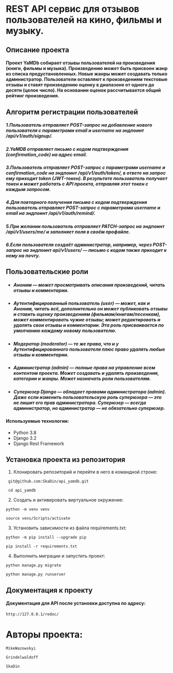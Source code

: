
# REST API сервис для отзывов пользователей на кино, фильмы и музыку.

## Описание проекта
#### Проект YaMDb собирает отзывы пользователей на произведения (книги, фильмы и музыка). Произведению может быть присвоен жанр из списка предустановленных. Новые жанры может создавать только администратор. Пользователи оставляют к произведениям текстовые отзывы и ставят произведению оценку в диапазоне от одного до десяти (целое число). На основании оценок рассчитывается общий рейтинг произведения.

## Алгоритм регистрации пользователей
##### 1.Пользователь отправляет POST-запрос на добавление нового пользователя с параметрами email и username на эндпоинт /api/v1/auth/signup/.
##### 2.YaMDB отправляет письмо с кодом подтверждения (confirmation_code) на адрес email.
##### 3.Пользователь отправляет POST-запрос с параметрами username и confirmation_code на эндпоинт /api/v1/auth/token/, в ответе на запрос ему приходит token (JWT-токен). В результате пользователь получает токен и может работать с API проекта, отправляя этот токен с каждым запросом.
##### 4.Для повторного получения письма с кодом подтверждения пользователь отправляет POST-запрос с параметрами username и email на эндпоинт /api/v1/auth/remind/.
##### 5.При желании пользователь отправляет PATCH-запрос на эндпоинт /api/v1/users/me/ и заполняет поля в своём профайле.
##### 6.Если пользователя создаёт администратор, например, через POST-запрос на эндпоинт api/v1/users/ — письмо с кодом также приходит к нему на почту.

## Пользовательские роли
* #####  Аноним — может просматривать описания произведений, читать отзывы и комментарии.
* ##### Аутентифицированный пользователь (user) — может, как и Аноним, читать всё, дополнительно он может публиковать отзывы и ставить оценку произведениям (фильмам/книгам/песенкам), может комментировать чужие отзывы; может редактировать и удалять свои отзывы и комментарии. Эта роль присваивается по умолчанию каждому новому пользователю.
* ##### Модератор (moderator) — те же права, что и у Аутентифицированного пользователя плюс право удалять любые отзывы и комментарии.
* ##### Администратор (admin) — полные права на управление всем контентом проекта. Может создавать и удалять произведения, категории и жанры. Может назначать роли пользователям.
* ##### Суперюзер Django — обладает правами администратора (admin). Даже если изменить пользовательскую роль суперюзера — это не лишит его прав администратора. Суперюзер — всегда администратор, но администратор — не обязательно суперюзер.
#### Используемые технологии:
* Python 3.8
* Django 3.2
* Django Rest Framework

## Установка проекта из репозитория
 1. Клонировать репозиторий и перейти в него в командной строке:
 
  ``` git@github.com:SkaDin/api_yamdb.git```
  
 ``` cd api_yamdb```

2. Cоздать и активировать виртуальное окружение:

```python -m venv venv```

```source vens/Scripts/activate```

3. Установить зависимости из файла requirements.txt:

```python -m pip install --upgrade pip```

```pip install -r requirements.txt```

4. Выполнить миграции и запустить проект:

```python manage.py migrate```

```python manage.py runserver```

## Документация к проекту
#### Документация для API после установки доступна по адресу:
```http://127.0.0.1/redoc/```

# Авторы проекта:
``` MikeWazowskyi ```

``` Grindelwaldoff ```

``` SkaDin ```
